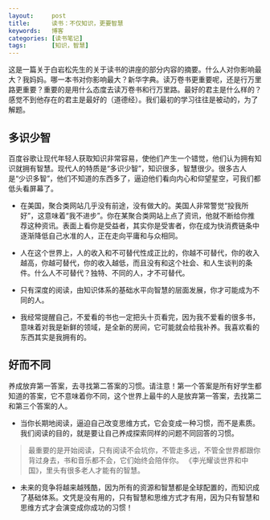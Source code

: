 ```yaml
---
layout:     post
title:      读书：不仅知识，更要智慧
keywords:   博客
categories: [读书笔记]
tags:	    [知识，智慧]
---
```

这是一篇关于白岩松先生的关于读书的讲座的部分内容的摘要。什么人对你影响最大？我妈妈。哪一本书对你影响最大？新华字典。读万卷书更重要呢，还是行万里路更重要？重要的是用什么态度去读万卷书和行万里路。最好的君主是什么样的？感觉不到他存在的君主是最好的（道德经）。我们最初的学习往往是被动的，为了解题。

## 多识少智

百度谷歌让现代年轻人获取知识非常容易，使他们产生一个错觉，他们认为拥有知识就拥有智慧。现代人的特质是“多识少智”，知识很多，智慧很少。很多古人是“少识多智”，他们不知道的东西多了，逼迫他们看向内心和仰望星空，可我们都低头看屏幕了。

* 在美国，聚合类网站几乎没有前途，没有做大的。美国人非常警觉“投我所好”，这意味着“我不进步”。你在某聚合类网站上点了资讯，他就不断给你推荐这种资讯。表面上看你是受益者，其实你是受害者，你在成为快消费链条中逐渐降低自己水准的人，正在走向平庸和与众相同。

* 人在这个世界上，人的收入和不可替代性成正比的，你越不可替代，你的收入越高，你越可替代，你的收入越低，而且没有和这个社会、和人生谈判的条件。什么人不可替代？独特、不同的人，才不可替代。

* 只有深度的阅读，由知识体系的基础水平向智慧的层面发展，你才可能成为不同的人。

* 我经常提醒自己，不爱看的书也一定把头十页看完，因为我不爱看的很多书，意味着对我是新鲜的领域，是全新的房间，它可能就会给我补养。我喜欢看的东西其实是我拥有的。

## 好而不同

养成放弃第一答案，去寻找第二答案的习惯。请注意！第一个答案是所有好学生都知道的答案，它不意味着你不同，这个世界上最牛的人是放弃第一答案，去找第二和第三个答案的人。

* 当你长期地阅读，逼迫自己改变思维方式，它会变成一种习惯，而不是素质。我们阅读的目的，就是要让自己养成探索同样的问题不同回答的习惯。
 > 最重要的是开始阅读，只有阅读不会坑你，不管走多远，不管全世界都跟你背过身去，书和音乐都不会，它们始终会陪伴你。
 > 《李光耀谈世界和中国》，里头有很多老人才能有的智慧。

* 未来的竞争将越来越残酷，因为所有的资源和智慧都是全球配置的，而知识成了基础体系。文凭是没有用的，只有智慧和思维方式才有用，因为只有智慧和思维方式才会演变成你成功的习惯！



